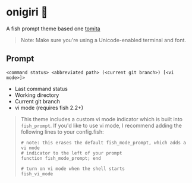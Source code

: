 # onigiri 🍙

A fish prompt theme based one [tomita](https://github.com/daveyarwood/tomita)

> Note: Make sure you're using a Unicode-enabled terminal and font.

## Prompt

    <command status> <abbreviated path> (<current git branch>) [<vi mode>]>

* Last command status
* Working directory
* Current git branch
* vi mode (requires fish 2.2+)

> This theme includes a custom vi mode indicator which is built into `fish_prompt`. If you'd like to use vi mode, I recommend adding the following lines to your config.fish:
>
>     # note: this erases the default fish_mode_prompt, which adds a vi mode
>     # indicator to the left of your prompt
>     function fish_mode_prompt; end
>
>     # turn on vi mode when the shell starts
>     fish_vi_mode

